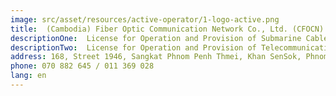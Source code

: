 ```yaml
---
image: src/asset/resources/active-operator/1-logo-active.png
title:  (Cambodia) Fiber Optic Communication Network Co., Ltd. (CFOCN) 
descriptionOne:  License for Operation and Provision of Submarine Cable
descriptionTwo:  License for Operation and Provision of Telecommunications Cable Network
address: 168, Street 1946, Sangkat Phnom Penh Thmei, Khan SenSok, Phnom Penh
phone: 070 882 645 / 011 369 028
lang: en
---
```

